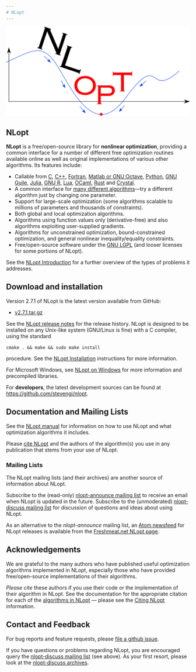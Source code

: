 ```yaml
---
# NLopt
---
```



![center|600px](images/Nlopt-logo.png)

NLopt
-----

**NLopt** is a free/open-source library for **nonlinear optimization**, providing a common interface for a number of different free optimization routines available online as well as original implementations of various other algorithms. Its features include:

-   Callable from [C](NLopt_Reference.md), [C++](NLopt_C-plus-plus_Reference.md), [Fortran](NLopt_Fortran_Reference.md), [Matlab or GNU Octave](NLopt_Matlab_Reference.md), [Python](NLopt_Python_Reference.md), [GNU Guile](NLopt_Guile_Reference.md), [Julia](https://github.com/stevengj/NLopt.jl), [GNU R](NLopt_R_Reference.md), [Lua](https://github.com/rochus-keller/LuaNLopt), [OCaml](https://bitbucket.org/mkur/nlopt-ocaml), [Rust](https://github.com/adwhit/rust-nlopt) and [Crystal](https://github.com/konovod/nlopt.cr).
-   A common interface for [many different algorithms](NLopt_Algorithms.md)—try a different algorithm just by changing one parameter.
-   Support for large-scale optimization (some algorithms scalable to millions of parameters and thousands of constraints).
-   Both global and local optimization algorithms.
-   Algorithms using function values only (derivative-free) and also algorithms exploiting user-supplied gradients.
-   Algorithms for unconstrained optimization, bound-constrained optimization, and general nonlinear inequality/equality constraints.
-   Free/open-source software under the [GNU LGPL](https://en.wikipedia.org/wiki/GNU_Lesser_General_Public_License) (and looser licenses for some portions of NLopt).

See the [NLopt Introduction](NLopt_Introduction.md) for a further overview of the types of problems it addresses.

Download and installation
-------------------------

Version 2.7.1 of NLopt is the latest version available from GitHub:

-   [v2.7.1.tar.gz](https://github.com/stevengj/nlopt/archive/v2.7.1.tar.gz)

See the [NLopt release notes](https://github.com/stevengj/nlopt/blob/master/NEWS.md) for the release history. NLopt is designed to be installed on any Unix-like system (GNU/Linux is fine) with a C compiler, using the standard

```
cmake . && make && sudo make install
```


procedure. See the [NLopt Installation](NLopt_Installation.md) instructions for more information.

For Microsoft Windows, see [NLopt on Windows](NLopt_on_Windows.md) for more information and precompiled libraries.

For **developers**, the latest development sources can be found at [<https://github.com/stevengj/nlopt>](https://github.com/stevengj/nlopt).

Documentation and Mailing Lists
-------------------------------

See the [NLopt manual](NLopt_Introduction.md) for information on how to use NLopt and what optimization algorithms it includes.

Please [cite NLopt](Citing_NLopt.md) and the authors of the algorithm(s) you use in any publication that stems from your use of NLopt.

### Mailing Lists

The NLopt mailing lists (and their archives) are another source of information about NLopt.

Subscribe to the (read-only) [nlopt-announce mailing list](http://ab-initio.mit.edu/cgi-bin/mailman/listinfo/nlopt-announce) to receive an email when NLopt is updated in the future. Subscribe to the (unmoderated) [nlopt-discuss mailing list](http://ab-initio.mit.edu/cgi-bin/mailman/listinfo/nlopt-discuss) for discussion of questions and ideas about using NLopt.

As an alternative to the *nlopt-announce* mailing list, an [Atom newsfeed](https://en.wikipedia.org/wiki/Atom_(standard)) for NLopt releases is available from the [Freshmeat.net NLopt page](http://freshmeat.net/projects/nlopt).

Acknowledgements
----------------

We are grateful to the many authors who have published useful optimization algorithms implemented in NLopt, especially those who have provided free/open-source implementations of their algorithms.

*Please cite* these authors if you use their code or the implementation of their algorithm in NLopt. See the documentation for the appropriate citation for each of the [algorithms in NLopt](NLopt_Algorithms.md) — please see the [Citing NLopt](Citing_NLopt.md) information.

Contact and Feedback
--------------------

For bug reports and feature requests, please [file a github issue](https://github.com/stevengj/nlopt/issues).

If you have questions or problems regarding NLopt, you are encouraged query the [nlopt-discuss mailing list](http://ab-initio.mit.edu/cgi-bin/mailman/listinfo/nlopt-discuss) (see above). As your first resort, please look at the [nlopt-discuss archives](http://ab-initio.mit.edu/pipermail/nlopt-discuss/).
